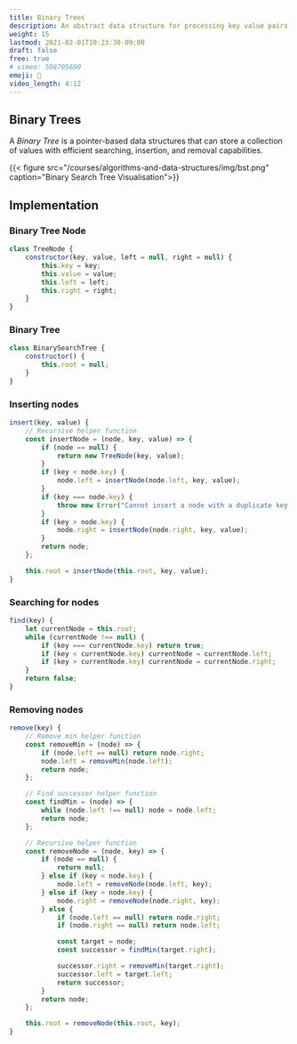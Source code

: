 ```yaml
---
title: Binary Trees
description: An abstract data structure for processing key value pairs
weight: 15
lastmod: 2021-02-01T10:23:30-09:00
draft: false
free: true
# vimeo: 508705600
emoji: 🌳
video_length: 4:12
---
```


## Binary Trees
A _Binary Tree_ is a pointer-based data structures that can store a collection of values with efficient searching, insertion, and removal capabilities.


{{< figure src="/courses/algorithms-and-data-structures/img/bst.png" caption="Binary Search Tree Visualisation">}}
## Implementation

### Binary Tree Node

```js
class TreeNode {
    constructor(key, value, left = null, right = null) {
        this.key = key;
        this.value = value;
        this.left = left;
        this.right = right;
    }
}
```

### Binary Tree

```js
class BinarySearchTree {
    constructor() {
        this.root = null;
    }
}
```

### Inserting nodes

```js
insert(key, value) {
    // Recursive helper function
    const insertNode = (node, key, value) => {
        if (node == null) {
            return new TreeNode(key, value);
        }
        if (key < node.key) {
            node.left = insertNode(node.left, key, value);
        }
        if (key === node.key) {
            throw new Error("Cannot insert a node with a duplicate key!");
        }
        if (key > node.key) {
            node.right = insertNode(node.right, key, value);
        }
        return node;
    };

    this.root = insertNode(this.root, key, value);
}

```

### Searching for nodes

```js
find(key) {
    let currentNode = this.root;
    while (currentNode !== null) {
        if (key === currentNode.key) return true;
        if (key < currentNode.key) currentNode = currentNode.left;
        if (key > currentNode.key) currentNode = currentNode.right;
    }
    return false;
}
```

### Removing nodes


```js
remove(key) {
    // Remove min helper function
    const removeMin = (node) => {
        if (node.left == null) return node.right;
        node.left = removeMin(node.left);
        return node;
    };

    // Find successor helper function
    const findMin = (node) => {
        while (node.left !== null) node = node.left;
        return node;
    };

    // Recursive helper function
    const removeNode = (node, key) => {
        if (node == null) {
            return null;
        } else if (key < node.key) {
            node.left = removeNode(node.left, key);
        } else if (key > node.key) {
            node.right = removeNode(node.right, key);
        } else {
            if (node.left == null) return node.right;
            if (node.right == null) return node.left;

            const target = node;
            const successor = findMin(target.right);

            successor.right = removeMin(target.right);
            successor.left = target.left;
            return successor;
        }
        return node;
    };

    this.root = removeNode(this.root, key);
}
```